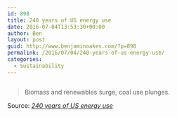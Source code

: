 ```yaml
---
id: 898
title: 240 years of US energy use
date: 2016-07-04T13:53:30+00:00
author: Ben
layout: post
guid: http://www.benjaminoakes.com/?p=898
permalink: /2016/07/04/240-years-of-us-energy-use/
categories:
  - Sustainability
---
```

[<img class="alignnone size-full" src="http://www.benjaminoakes.com/wp-content/uploads/2016/07/main.png" alt="" />](http://arstechnica.com/science/2016/07/fossil-fuel-use-in-us-is-at-its-lowest-percentage-in-over-a-century/)

> Biomass and renewables surge, coal use plunges.

Source: _[240 years of US energy use](http://arstechnica.com/science/2016/07/fossil-fuel-use-in-us-is-at-its-lowest-percentage-in-over-a-century/)_